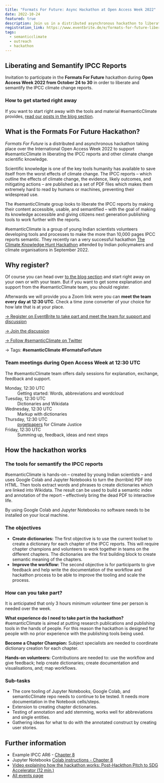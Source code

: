 ```yaml
---
title: "Formats For Future: Async Hackathon at Open Access Week 2022"
date: 2022-10-24
featured: true
description: Join us in a distributed asynchronous hackathon to liberate and semantify the IPCC report during Open Access Week
registration_link: https://www.eventbrite.de/e/formats-for-future-liberating-and-semantify-ipcc-reports-tickets-439057261087
tags:
  - semanticclimate
  - outreach
  - hackathon
---
```


## Liberating and Semantify IPCC Reports

Invitation to participate in the **Formats For Future** hackathon during **Open Access Week 2022 from October 24 to 30** in order to liberate and semantify the IPCC climate change reports.

### How to get started right away

If you want to start right away with the tools and material #semanticClimate provides, [read our posts in the blog section](../../posts/).


## What is the Formats For Future Hackathon?

_Formats For Future_ is a distributed and asynchronous hackathon taking place over the International Open Access Week 2022 to support #semanticClimate in liberating the IPCC reports and other climate change scientific knowledge.

Scientific knowledge is one of the key tools humanity has available to save itself from the worst effects of climate change. The IPCC reports – which outline the effects of climate change, the evidence, likely outcomes, and mitigating actions – are published as a set of PDF files which makes them extremely hard to read by humans or machines, preventing their widespread use.

The #semanticClimate group looks to liberate the IPCC reports by making their content accessible, usable, and semantified – with the goal of making its knowledge accessible and giving citizens next generation publishing tools to work further with the reports.

#semanticClimate is a group of young Indian scientists volunteers developing tools and processes to make the more than 10,000 pages IPCC reports semantic. They recently ran a very successful hackathon [The Climate Knowledge Hunt Hackathon](https://www.eventbrite.co.uk/e/the-climate-knowledge-hunt-hackathon-tickets-414825362827) attended by Indian policymakers and climate organisations in September 2022.

## Why register?

Of course you can head over [to the blog section](../../posts) and start right away on your own or with your team. But if you want to get some explanation and support from the #semanticClimate team, you should register. 

Afterwards we will provide you a Zoom link were you can **meet the team every day at 12:30 UTC**. Check a time zone converter of your choice for how late that is at your place.

<p><a class="registration" href="https://www.eventbrite.co.uk/e/formats-for-future-liberating-and-semantify-ipcc-reports-tickets-439057261087" target="_blank">&rarr; Register on EventBrite to take part and meet the team for support and discussion</a></p>

<p><a href="https://github.com/petermr/petermr/discussions/" target="_blank">&rarr; Join the discussion</a></p>

<p><a href="https://twitter.com/semanticClimate" target="_blank">&rarr; Follow #semanticClimate on Twitter</a></p>

&rarr; Tags: **#semanticClimate** **#FormatsForFuture**


### Team meetings during Open Access Week at 12:30 UTC

The #semanticClimate team offers daily sessions for explanation, exchange, feedback and support.

<dl>
<dt>Monday, 12:30 UTC</dt>
<dd>Getting started: Words, abbreviations and wordcloud</dd>
<dt>Tuesday, 12:30 UTC</dt>
<dd>Dictionaries and Wikidata</dd>
<dt>Wednesday, 12:30 UTC</dt>
<dd>Markup with dictionaries</dd>
<dt>Thursday, 12:30 UTC</dt>
<dd><a href="https://pypi.org/project/pygetpapers/" target="_blank">pygetpapers</a> for Climate Justice</dd>
<dt>Friday, 12:30 UTC</dt>
<dd>Summing up, feedback, ideas and next steps</dd>
</dl>

## How the hackathon works

### The tools for semantify the IPCC reports

#semanticClimate is hands-on – created by young Indian scientists – and uses Google Colab and Jupyter Notebooks to turn the (horrible) PDF into HTML. Then tools extract words and phrases to create dictionaries which are linked into Wikidata. The result can be used to build a semantic index and annotation of the report – effectively bring the dead PDF to interactive life.

By using Google Colab and Jupyter Notebooks no software needs to be installed on your local machine.

### The objectives

- **Create dictionaries:** The first objective is to use the current toolset to create a dictionary for each chapter of the IPCC reports. This will require chapter champions and volunteers to work together in teams on the different chapters. The dictionaries are the first building block to create semantic meaning of the chapters.
- **Improve the workflow:** The second objective is for participants to give feedback and help write the documentation of the workflow and hackathon process to be able to improve the tooling and scale the process.

### How can you take part?

It is anticipated that only 3 hours minimum volunteer time per person is needed over the week.

**What experience do I need to take part in the hackathon?** #semanticClimate is aimed at putting research publications and publishing tools in the hands of people. For this reason the hackathon is designed for people with no prior experience with the publishing tools being used.

**Become a Chapter Champion:** Subject specialists are needed to coordinate dictionary creation for each chapter.

**Hands-on volunteers:** Contributions are needed to: use the workflow and give feedback; help create dictionaries; create documentation and visualisations, and; map workflows.


### Sub-tasks

- The core tooling of Jupyter Notebooks, Google Colab, and semanticClimate repo needs to continue to be tested. It needs more documentation in the Notebook cells/steps.
- Extension to creating chapter dictionaries.
- Testing of annotation and add stemming, works well for abbreviations and single entities.
- Gathering ideas for what to do with the annotated construct by creating user stories.

## Further information

- Example IPCC AR6 - [Chapter 8](https://github.com/petermr/semanticClimate/tree/main/ipcc/ar6/wg3/Chapter08)
- Jupyter Notebooks [Colab instructions - Chapter 8](https://github.com/petermr/semanticClimate/blob/main/outreach/climate_knowledge_hunt_hackathon/Hackathon_Notebook/climate_hackathon_chapter08.ipynb)
- [Video explaining how the hackathon works: Post-Hackthon Pitch to SDG Accelerator (12 min.)](https://youtu.be/0MGXic-uEQY)
- [All events page](../)
